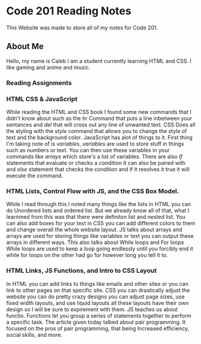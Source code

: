 # Code 201 Reading Notes

This Website was made to store all of my notes for Code 201.

## About Me

Hello, my name is Caleb I am a student currently learning HTML and CSS. I like gaming and anime and music.

### Reading Assignments

### HTML CSS & JavaScript

While reading the HTML and CSS book I found some new commands that I didn't know about such as the _hr_ Command that puts a line inbetween your sentances and _del_ that will cross out any line of unwanted text. CSS Does all the styling with the _style_ command that allows you to change the style of text and the background color. JavaScript has alot of things to it. First thing I'm taking note of is _variables_, _variables_ are used to store stuff in things such as numbers or text. You can then use these variables in your commands like _arrays_ which store's a list of variables. There are also _If_ statements that evaluate or checks a condition It can also be paired with and _else_ statement that checks the condition and if it resolves it true it will execute the command.


### HTML Lists, Control Flow with JS, and the CSS Box Model.

While I read through this I noted many things like the lists in HTML you can do Unordered lists and ordered list. But we already know all of that, what I learnmed from this was that there were definiton list and nested list. You can also add boxes for your text in CSS you can add different colors to them and change overall the whole website layout. JS talks about arrays and arrays are used for storing things like variables or text you can output these arrays in different ways. This also talks about While loops and For loops While loops are used to keep a loop going endlessly until you forcibly end it while for loops on the other had go for however long you tell it to.


### HTML Links, JS Functions, and Intro to CSS Layout

In HTML you can add links to things like emails and other sites or you can link to other pages on that specific site. CSS you can drastically adjust the website you can do pretty crazy designs you can adjust page sizes, use fixed width layouts, and use liquid layouts all these layouts have their own design so I will be sure to expirement with them. JS teaches us about functio. Functions let you group a series of statements together to perform a specific task. The article given today talked about pair programming. It focused on the pros of pair programming, that being Increased efficiency, social skills, and more.
